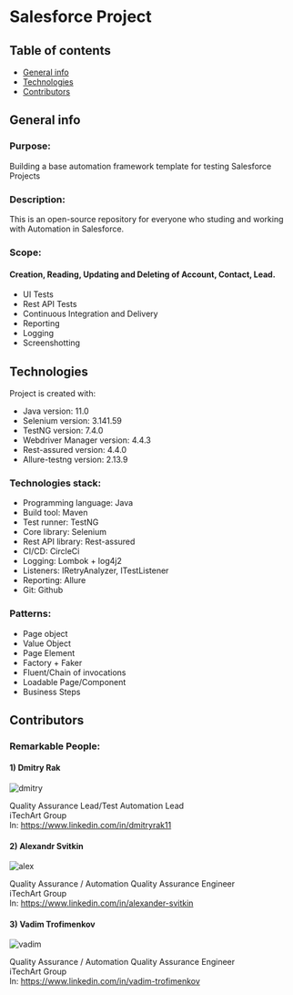# Salesforce Project
## Table of contents
* [General info](#general-info)
* [Technologies](#technologies)
* [Contributors](#contributors)

## General info
### Purpose:
Building a base automation framework template for testing Salesforce Projects

### Description:
This is an open-source repository for everyone who studing and working with Automation in Salesforce.  

### Scope:
#### Creation, Reading, Updating and Deleting of Account, Contact, Lead.
* UI Tests
* Rest API Tests
* Continuous Integration and Delivery
* Reporting
* Logging
* Screenshotting
	
## Technologies
Project is created with:
* Java version: 11.0
* Selenium version: 3.141.59
* TestNG version: 7.4.0
* Webdriver Manager version: 4.4.3
* Rest-assured version: 4.4.0
* Allure-testng version: 2.13.9 
    
### Technologies stack:
* Programming language: Java
* Build tool: Maven 
* Test runner: TestNG
* Core library: Selenium 
* Rest API library: Rest-assured 
* CI/CD: CircleCi
* Logging: Lombok + log4j2
* Listeners: IRetryAnalyzer, ITestListener
* Reporting: Allure
* Git: Github

### Patterns:
- Page object
- Value Object
- Page Element
- Factory + Faker
- Fluent/Chain of invocations
- Loadable Page/Component
- Business Steps

## Contributors
### Remarkable People:                  
#### 1) Dmitry Rak

![dmitry](https://user-images.githubusercontent.com/55622547/132517445-13c5fb1d-ac79-41fc-aa81-c75c896e9f87.png)

Quality Assurance Lead/Test Automation Lead <br/>
iTechArt Group <br/>
ln: https://www.linkedin.com/in/dmitryrak11 <br/>

#### 2) Alexandr Svitkin

![alex](https://user-images.githubusercontent.com/55622547/132517471-305ed7d4-89f0-4ef0-81a2-2e089b97c9d6.png)

Quality Assurance / Automation Quality Assurance Engineer <br/>
iTechArt Group <br/>
ln: https://www.linkedin.com/in/alexander-svitkin <br/>

#### 3) Vadim Trofimenkov

![vadim](https://user-images.githubusercontent.com/55622547/132517668-e3dcedcd-e3d7-483a-9aaa-744520f38cdf.png)

Quality Assurance / Automation Quality Assurance Engineer <br/>
iTechArt Group <br/>
ln: https://www.linkedin.com/in/vadim-trofimenkov <br/>

